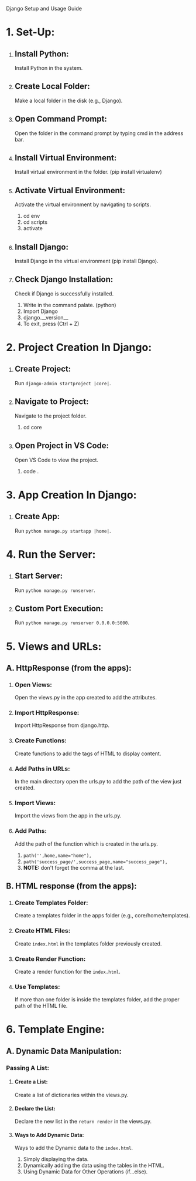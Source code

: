 Django Setup and Usage Guide

1\. Set-Up:
===========

1.  Install Python:
    ---------------
    
    Install Python in the system.
    
2.  Create Local Folder:
    --------------------
    
    Make a local folder in the disk (e.g., Django).
    
3.  Open Command Prompt:
    --------------------
    
    Open the folder in the command prompt by typing cmd in the address bar.
    
4.  Install Virtual Environment:
    ----------------------------
    
    Install virtual environment in the folder. (pip install virtualenv)
    
5.  Activate Virtual Environment:
    -----------------------------
    
    Activate the virtual environment by navigating to scripts.
    
    1.  cd env
    2.  cd scripts
    3.  activate
6.  Install Django:
    ---------------
    
    Install Django in the virtual environment (pip install Django).
    
7.  Check Django Installation:
    --------------------------
    
    Check if Django is successfully installed.
    
    1.  Write in the command palate. (python)
    2.  Import Django
    3.  django.\_\_version\_\_
    4.  To exit, press (Ctrl + Z)

2\. Project Creation In Django:
===============================

1.  Create Project:
    ---------------
    
    Run `django-admin startproject |core|`.
    
2.  Navigate to Project:
    --------------------
    
    Navigate to the project folder.
    
    1.  cd core
3.  Open Project in VS Code:
    ------------------------
    
    Open VS Code to view the project.
    
    1.  code .

3\. App Creation In Django:
===========================

1.  Create App:
    -----------
    
    Run `python manage.py startapp |home|`.
    

4\. Run the Server:
===================

1.  Start Server:
    -------------
    
    Run `python manage.py runserver`.
    
2.  Custom Port Execution:
    ----------------------
    
    Run `python manage.py runserver 0.0.0.0:5000`.
    

5\. Views and URLs:
===================

A. HttpResponse (from the apps):
--------------------------------

1.  ### Open Views:
    
    Open the views.py in the app created to add the attributes.
    
2.  ### Import HttpResponse:
    
    Import HttpResponse from django.http.
    
3.  ### Create Functions:
    
    Create functions to add the tags of HTML to display content.
    
4.  ### Add Paths in URLs:
    
    In the main directory open the urls.py to add the path of the view just created.
    
5.  ### Import Views:
    
    Import the views from the app in the urls.py.
    
6.  ### Add Paths:
    
    Add the path of the function which is created in the urls.py.
    
    1.  `path('',home,name="home"),`
    2.  `path('success_page/',success_page,name="success_page"),`
    3.  **NOTE:** don't forget the comma at the last.

B. HTML response (from the apps):
---------------------------------

1.  ### Create Templates Folder:
    
    Create a templates folder in the apps folder (e.g., core/home/templates).
    
2.  ### Create HTML Files:
    
    Create `index.html` in the templates folder previously created.
    
3.  ### Create Render Function:
    
    Create a render function for the `index.html`.
    
4.  ### Use Templates:
    
    If more than one folder is inside the templates folder, add the proper path of the HTML file.
    

6\. Template Engine:
====================

A. Dynamic Data Manipulation:
-----------------------------

### Passing A List:

1.  #### Create a List:
    
    Create a list of dictionaries within the views.py.
    
2.  #### Declare the List:
    
    Declare the new list in the `return render` in the views.py.
    
3.  #### Ways to Add Dynamic Data:
    
    Ways to add the Dynamic data to the `index.html`.
    
    1.  Simply displaying the data.
    2.  Dynamically adding the data using the tables in the HTML.
    3.  Using Dynamic Data for Other Operations (if...else).

